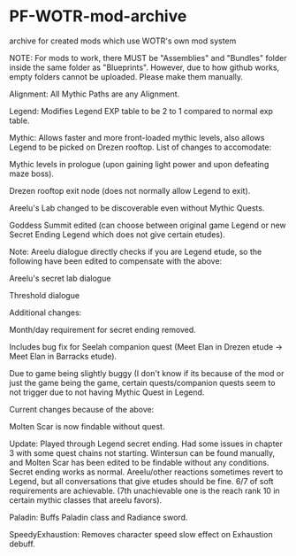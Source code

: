 # PF-WOTR-mod-archive
archive for created mods which use WOTR's own mod system

NOTE:
For mods to work, there MUST be "Assemblies" and "Bundles" folder inside the same folder as "Blueprints". However, due to how github works, empty folders cannot be uploaded. Please make them manually.

Alignment:
All Mythic Paths are any Alignment.

Legend:
Modifies Legend EXP table to be 2 to 1 compared to normal exp table.

Mythic:
Allows faster and more front-loaded mythic levels, also allows Legend to be picked on Drezen rooftop.
List of changes to accomodate:

Mythic levels in prologue (upon gaining light power and upon defeating maze boss).

Drezen rooftop exit node (does not normally allow Legend to exit).

Areelu's Lab changed to be discoverable even without Mythic Quests.

Goddess Summit edited (can choose between original game Legend or new Secret Ending Legend which does not give certain etudes).

Note: Areelu dialogue directly checks if you are Legend etude, so the following have been edited to compensate with the above:

Areelu's secret lab dialogue

Threshold dialogue

Additional changes:

Month/day requirement for secret ending removed.

Includes bug fix for Seelah companion quest (Meet Elan in Drezen etude -> Meet Elan in Barracks etude).

Due to game being slightly buggy (I don't know if its because of the mod or just the game being the game, certain quests/companion quests seem to not trigger due to not having Mythic Quest in Legend.

Current changes because of the above:

Molten Scar is now findable without quest.

Update: Played through Legend secret ending. Had some issues in chapter 3 with some quest chains not starting. Wintersun can be found manually, and Molten Scar has been edited to be findable without any conditions. Secret ending works as normal. Areelu/other reactions sometimes revert to Legend, but all conversations that give etudes should be fine. 6/7 of soft requirements are achievable. (7th unachievable one is the reach rank 10 in certain mythic classes that areelu favors).

Paladin:
Buffs Paladin class and Radiance sword.


SpeedyExhaustion:
Removes character speed slow effect on Exhaustion debuff.
